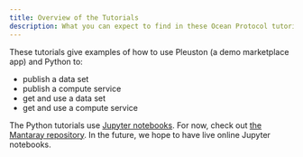 ```yaml
---
title: Overview of the Tutorials
description: What you can expect to find in these Ocean Protocol tutorials.
---
```


These tutorials give examples of how to use Pleuston (a demo marketplace app) and Python to:

- publish a data set
- publish a compute service
- get and use a data set
- get and use a compute service

The Python tutorials use [Jupyter notebooks](http://jupyter.org/).
For now, check out [the Mantaray repository](https://github.com/oceanprotocol/mantaray). In the future, we hope to have live online Jupyter notebooks.

<repo name="mantaray"></repo>
